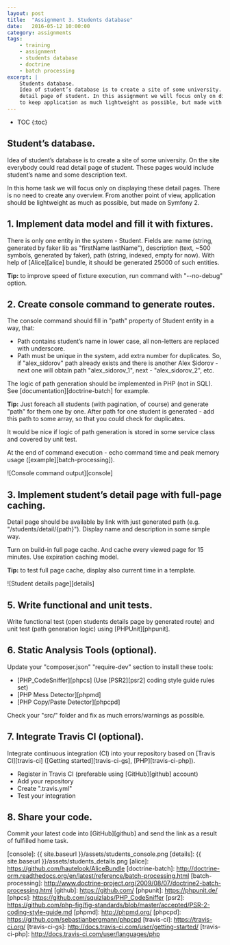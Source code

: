 ```yaml
---
layout: post
title:  "Assignment 3. Students database"
date:   2016-05-12 10:00:00
category: assignments
tags:
    - training
    - assignment
    - students database
    - doctrine
    - batch processing
excerpt: |
    Students database.
    Idea of student’s database is to create a site of some university. On the site everybody could read
    detail page of student. In this assignment we will focus only on displaying these detail pages trying
    to keep application as much lightweight as possible, but made with Symfony 2.
---
```

* TOC
{:toc}

## Student’s database.

Idea of student’s database is to create a site of some university. On the site everybody could read
detail page of student. These pages would include student’s name and some description text.

In this home task we will focus only on displaying these detail pages. There is no need to create any overview.
From another point of view, application should be lightweight as much as possible, but made on Symfony 2.

## 1. Implement data model and fill it with fixtures.

There is only one entity in the system - Student. Fields are: name (string, generated by faker lib as
"firstName lastName"), description (text, ~500 symbols, generated by faker), path (string, indexed, empty for now).
With help of [Alice][alice] bundle, it should be generated 25000 of such entities.

**Tip:** to improve speed of fixture execution, run command with "--no-debug" option.

## 2. Create console command to generate routes.

The console command should fill in "path" property of Student entity in a way, that:

* Path contains student’s name in lower case, all non-letters are replaced with underscore.
* Path must be unique in the system, add extra number for duplicates. So, if "alex_sidorov" path already exists and
  there is another Alex Sidorov - next one will obtain path "alex_sidorov_1", next - "alex_sidorov_2", etc.

The logic of path generation should be implemented in PHP (not in SQL). See [documentation][doctrine-batch] for example.

**Tip:** Just foreach all students (with pagination, of course) and generate "path" for them one by one.
After path for one student is generated - add this path to some array, so that you could check for duplicates.

It would be nice if logic of path generation is stored in some service class and covered by unit test.

At the end of command execution - echo command time and peak memory usage ([example][batch-processing]).

![Console command output][console]

## 3. Implement student’s detail page with full-page caching.

Detail page should be available by link with just generated path (e.g. "/students/detail/{path}"). Display name and
description in some simple way.

Turn on build-in full page cache. And cache every viewed page for 15 minutes. Use expiration caching model.

**Tip:** to test full page cache, display also current time in a template.

![Student details page][details]
 
## 5. Write functional and unit tests.

Write functional test (open students details page by generated route) and unit test (path generation logic) 
using [PHPUnit][phpunit].

## 6. Static Analysis Tools (optional).

Update your "composer.json" "require-dev" section to install these tools:

* [PHP_CodeSniffer][phpcs] (Use [PSR2][psr2] coding style guide rules set)
* [PHP Mess Detector][phpmd]
* [PHP Copy/Paste Detector][phpcpd]

Check your "src/" folder and fix as much errors/warnings as possible.
  
## 7. Integrate Travis CI (optional).
 
Integrate continuous integration (CI) into your repository based on [Travis CI][travis-ci]
([Getting started][travis-ci-gs], [PHP][travis-ci-php]).
 
* Register in Travis CI (preferable using [GitHub][github] account)
* Add your repository
* Create ".travis.yml"
* Test your integration

## 8. Share your code.

Commit your latest code into [GitHub][github] and send the link as a result of fulfilled home task.

[console]:              {{ site.baseurl }}/assets/students_console.png
[details]:              {{ site.baseurl }}/assets/students_details.png
[alice]:                https://github.com/hautelook/AliceBundle
[doctrine-batch]:       http://doctrine-orm.readthedocs.org/en/latest/reference/batch-processing.html
[batch-processing]:     http://www.doctrine-project.org/2009/08/07/doctrine2-batch-processing.html
[github]:               https://github.com/
[phpunit]:              https://phpunit.de/
[phpcs]:                https://github.com/squizlabs/PHP_CodeSniffer
[psr2]:                 https://github.com/php-fig/fig-standards/blob/master/accepted/PSR-2-coding-style-guide.md
[phpmd]:                http://phpmd.org/
[phpcpd]:               https://github.com/sebastianbergmann/phpcpd
[travis-ci]:            https://travis-ci.org/
[travis-ci-gs]:         http://docs.travis-ci.com/user/getting-started/
[travis-ci-php]:        http://docs.travis-ci.com/user/languages/php
